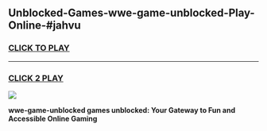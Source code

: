 
## Unblocked-Games-wwe-game-unblocked-Play-Online-#jahvu
<h3>
<a href="https://premium.freeplayer.one?title=wwe-game-unblocked&ref=27F">CLICK TO PLAY</a></h3>
<hr>

<h3>
<a href="https://premium.freeplayer.one?title=wwe-game-unblocked&ref=27F">CLICK 2 PLAY</a>
  
</h3>

<a href="https://premium.freeplayer.one?title=wwe-game-unblocked&ref=27F"><img src="https://clearcache.store/games.png"></a>


**wwe-game-unblocked games unblocked: Your Gateway to Fun and Accessible Online Gaming**
